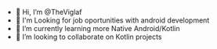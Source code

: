 - 👋 Hi, I’m @TheViglaf
- 👀 I'm Looking for job oportunities with android development
- 🌱 I’m currently learning more Native Android/Kotlin
- 💞️ I’m looking to collaborate on Kotlin projects

<!---
TheViglaf/TheViglaf is a ✨ special ✨ repository because its `README.md` (this file) appears on your GitHub profile.
You can click the Preview link to take a look at your changes.
--->
